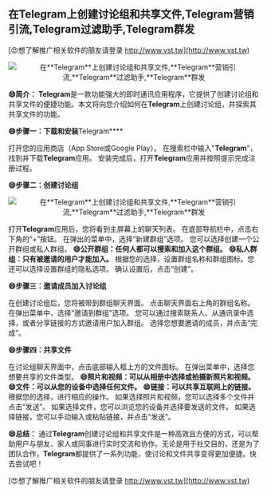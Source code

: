 ## **在**Telegram**上创建讨论组和共享文件,**Telegram**营销引流,**Telegram**过滤助手,**Telegram**群发**

[😍想了解推广相关软件的朋友请登录 http://www.vst.tw](http://www.vst.tw)

 <center><img src="https://vst.tw/MP4/tuiguang/png/6.png" alt="在**Telegram**上创建讨论组和共享文件,**Telegram**营销引流,**Telegram**过滤助手,**Telegram**群发"></center>

**😄简介：**
**Telegram**是一款功能强大的即时通讯应用程序，它提供了创建讨论组和共享文件的便捷功能。本文将向您介绍如何在**Telegram**上创建讨论组，并探索其共享文件的功能。

**😄步骤一：下载和安装**Telegram****

打开您的应用商店（App Store或Google Play）。
在搜索栏中输入"**Telegram**"，找到并下载**Telegram**应用。
安装完成后，打开**Telegram**应用并按照提示完成注册过程。

**😄步骤二：创建讨论组**

 <center><img src="https://vst.tw/MP4/tuiguang/png/7.png" alt="在**Telegram**上创建讨论组和共享文件,**Telegram**营销引流,**Telegram**过滤助手,**Telegram**群发"></center>

打开**Telegram**应用后，您将看到主屏幕上的聊天列表。
在底部导航栏中，点击右下角的“+”按钮。
在弹出的菜单中，选择“新建群组”选项。
您可以选择创建一个公开群组或私人群组。
**😄公开群组：任何人都可以搜索和加入这个群组。**
**😄私人群组：只有被邀请的用户才能加入。**
根据您的选择，设置群组名称和群组图标。您还可以选择设置群组的隐私选项。
确认设置后，点击“创建”。

**😄步骤三：邀请成员加入讨论组**

在创建讨论组后，您将被带到群组聊天界面。
点击聊天界面右上角的群组名称。
在弹出菜单中，选择“邀请到群组”选项。
您可以通过搜索联系人、从通讯录中选择，或者分享链接的方式邀请用户加入群组。
选择您想要邀请的成员，并点击“完成”。

**😄步骤四：共享文件**

在讨论组聊天界面中，点击底部输入框上方的文件图标。
在弹出菜单中，选择您想要共享的文件类型。
**😄照片和视频：可以从相册中选择或拍摄新照片和视频。**
**😄文件：可以从您的设备中选择任何文件。**
**😄链接：可以共享互联网上的链接。**
根据您的选择，进行相应的操作。
如果选择照片和视频，您可以选择多个文件并点击“发送”。
如果选择文件，您可以浏览您的设备并选择要发送的文件。
如果选择链接，您可以手动输入或粘贴链接，并点击“发送”。

**😄总结：**
通过**Telegram**创建讨论组和共享文件是一种高效且方便的方式，可以帮助用户与朋友、家人或同事进行实时交流和协作。无论是用于社交目的，还是为了团队合作，**Telegram**都提供了一系列功能，使讨论和文件共享变得更加便捷。快去尝试吧！

[😍想了解推广相关软件的朋友请登录 http://www.vst.tw](http://www.vst.tw)



